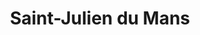 ---
guid: "764e822ff448"
title: "Saint-Julien du Mans"
latlng: "48.009253, 0.198816"
youtubeId: "3Z9rkIp3CnM" 
---